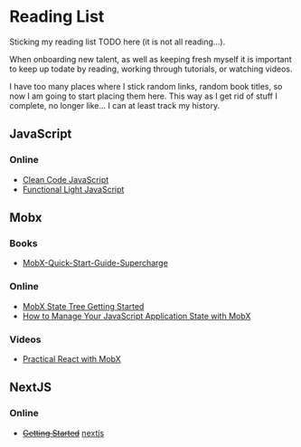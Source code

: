 # Reading List
Sticking my reading list TODO here (it is not all reading...).

When onboarding new talent, as well as keeping fresh myself it is important to keep up todate by reading, working through tutorials, or watching videos.

I have too many places where I stick random links, random book titles, so now I am going to start placing them here.  This way as I get rid of stuff I complete, no longer like... I can at least track my history.

## JavaScript

### Online
 * [Clean Code JavaScript](https://github.com/ryanmcdermott/clean-code-javascript)
 * [Functional Light JavaScript](https://github.com/getify/Functional-Light-JS/blob/master/manuscript/preface.md/#preface)

## Mobx

### Books
 * [MobX-Quick-Start-Guide-Supercharge](https://www.amazon.com/MobX-Quick-Start-Guide-Supercharge/dp/1789344832/ref=sr_1_1?ie=UTF8&qid=1536328593&sr=8-1&keywords=mobx)

### Online
 * [MobX State Tree Getting Started](https://github.com/mobxjs/mobx-state-tree/blob/master/docs/getting-started.md)
 * [How to Manage Your JavaScript Application State with MobX](https://www.sitepoint.com/manage-javascript-application-state-mobx/)

### Videos
 * [Practical React with MobX](https://www.youtube.com/watch?v=XGwuM_u7UeQ)

## NextJS

### Online
 * ~~[Getting Started](https://nextjs.org/learn/)~~ [nextjs](https://github.com/blakefaris/nextjs)

